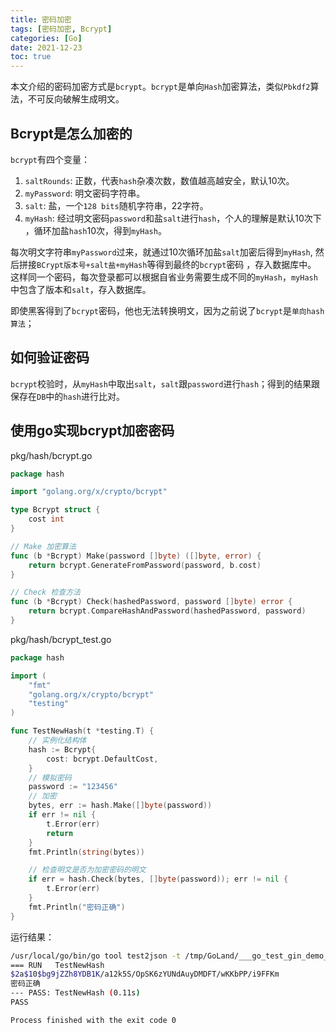 ```yaml
---
title: 密码加密
tags: [密码加密, Bcrypt]
categories: [Go]
date: 2021-12-23
toc: true
---
```


本文介绍的密码加密方式是`bcrypt`。`bcrypt`是单向`Hash`加密算法，类似`Pbkdf2`算法，不可反向破解生成明文。<!--more-->

## Bcrypt是怎么加密的

`bcrypt`有四个变量：

1. `saltRounds`: 正数，代表`hash`杂凑次数，数值越高越安全，默认10次。
2. `myPassword`: 明文密码字符串。
3. `salt`: 盐，一个`128 bits`随机字符串，22字符。
4. `myHash`: 经过明文密码`password`和盐`salt`进行`hash`，个人的理解是默认10次下 ，循环加盐`hash`10次，得到`myHash`。

每次明文字符串`myPassword`过来，就通过10次循环加盐`salt`加密后得到`myHash`, 然后拼接`BCrypt版本号+salt盐+myHash`等得到最终的`bcrypt`密码 ，存入数据库中。
这样同一个密码，每次登录都可以根据自省业务需要生成不同的`myHash`，`myHash`中包含了版本和`salt`，存入数据库。

即使黑客得到了`bcrypt`密码，他也无法转换明文，因为之前说了`bcrypt`是`单向hash算法`；

## 如何验证密码

`bcrypt`校验时，从`myHash`中取出`salt`，`salt`跟`password`进行`hash`；得到的结果跟保存在`DB`中的`hash`进行比对。

## 使用go实现bcrypt加密密码

pkg/hash/bcrypt.go

```go
package hash

import "golang.org/x/crypto/bcrypt"

type Bcrypt struct {
	cost int
}

// Make 加密算法
func (b *Bcrypt) Make(password []byte) ([]byte, error) {
	return bcrypt.GenerateFromPassword(password, b.cost)
}

// Check 检查方法
func (b *Bcrypt) Check(hashedPassword, password []byte) error {
	return bcrypt.CompareHashAndPassword(hashedPassword, password)
}
```

pkg/hash/bcrypt_test.go

```go
package hash

import (
	"fmt"
	"golang.org/x/crypto/bcrypt"
	"testing"
)

func TestNewHash(t *testing.T) {
	// 实例化结构体
	hash := Bcrypt{
		cost: bcrypt.DefaultCost,
	}
	// 模拟密码
	password := "123456"
	// 加密
	bytes, err := hash.Make([]byte(password))
	if err != nil {
		t.Error(err)
		return
	}
	fmt.Println(string(bytes))

	// 检查明文是否为加密密码的明文
	if err = hash.Check(bytes, []byte(password)); err != nil {
		t.Error(err)
	}
	fmt.Println("密码正确")
}
```

运行结果：

```bash
/usr/local/go/bin/go tool test2json -t /tmp/GoLand/___go_test_gin_demo_pkg_hash.test -test.v -test.paniconexit0
=== RUN   TestNewHash
$2a$10$bg9jZZh8YDB1K/a12k5S/OpSK6zYUNdAuyDMDFT/wKKbPP/i9FFKm
密码正确
--- PASS: TestNewHash (0.11s)
PASS

Process finished with the exit code 0
```

